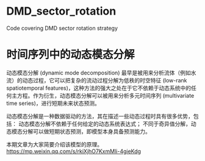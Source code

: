 # DMD_sector_rotation
Code covering DMD sector rotation strategy

# 时间序列中的动态模态分解
动态模态分解 (dynamic mode decomposition) 最早是被用来分析流体（例如水流）的动态过程，它可以把复杂的流动过程分解为低秩的时空特征 (low-rank spatiotemporal features)，这种方法的强大之处在于它不依赖于动态系统中的任何主方程。作为衍生，动态模态分解可以被用来分析多元时间序列 (multivariate time series)，进行短期未来状态预测。

动态模态分解是一种数据驱动的方法，其在描述一些动态过程时具有很多优势，包括：
动态模态分解不依赖于任何给定的动态系统表达式；
不同于奇异值分解，动态模态分解可以做短期状态预测，即模型本身具备预测能力。

本期文章为大家简要介绍该模型的原理。 https://mp.weixin.qq.com/s/rkiXjhO7KxmMli-4gieKdg
